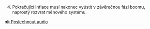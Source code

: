 
4. Pokračující inflace musí nakonec vyústit v závěrečnou fázi boomu, naprostý rozvrat měnového systému.

[🔊 Poslechnout audio](/data/7-paragraphs/audio/chapter_86/para_011-4-Pokraujc-inflace-mus-nakonec-vystit-v-zv.mp3)
